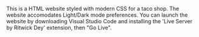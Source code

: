 This is a HTML website styled with modern CSS for a taco shop.
The website accomodates Light/Dark mode preferences.
You can launch the website by downloading Visual Studio Code and installing the 'Live Server by Ritwick Dey' extension, then "Go Live".
